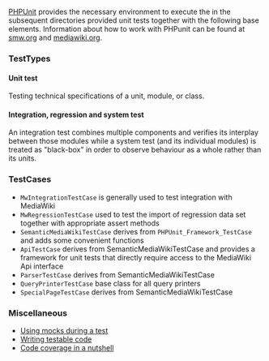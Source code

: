 [PHPUnit][phpunit] provides the necessary environment to execute the in the subsequent directories provided unit tests together with the following base elements. Information about how to work with PHPunit can be found at [smw.org][smw] and [mediawiki.org][mw].

### TestTypes

#### Unit test
Testing technical specifications of a unit, module, or class.

#### Integration, regression and system test
An integration test combines multiple components and verifies its interplay between those modules while a system test (and its individual modules) is treated as "black-box" in order to observe behaviour as a whole rather than its units.

### TestCases
* <code>MwIntegrationTestCase</code> is generally used to test integration with MediaWiki
* <code>MwRegressionTestCase</code> used to test the import of regression data set together with appropriate assert methods
* <code>SemanticMediaWikiTestCase</code> derives from <code>PHPUnit_Framework_TestCase</code> and adds some convenient functions
* <code>ApiTestCase</code> derives from SemanticMediaWikiTestCase and provides a framework for unit tests that directly require access to the MediaWiki Api interface
* <code>ParserTestCase</code> derives from SemanticMediaWikiTestCase
* <code>QueryPrinterTestCase</code> base class for all query printers
* <code>SpecialPageTestCase</code> derives from SemanticMediaWikiTestCase

### Miscellaneous
* [Using mocks during a test](mocks/README.md)
* [Writing testable code](https://semantic-mediawiki.org/wiki/Help:Writing_testable_code)
* [Code coverage in a nutshell](https://semantic-mediawiki.org/wiki/Help:Code_coverage_in_a_nutshell)

[phpunit]: http://phpunit.de/manual/3.7/en/index.html
[smw]: https://www.semantic-mediawiki.org/wiki/PHPUnit_tests
[mw]: https://www.mediawiki.org/wiki/Manual:PHP_unit_testing